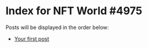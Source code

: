 # Index for NFT World #4975
Posts will be displayed in the order below:

- [Your first post](./001-first.md)

